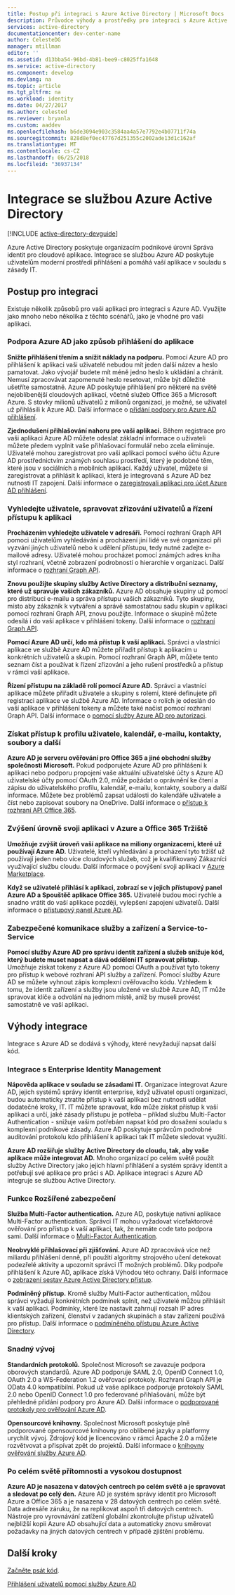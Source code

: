 ```yaml
---
title: Postup při integraci s Azure Active Directory | Microsoft Docs
description: Průvodce výhody a prostředky pro integraci s Azure Active Directory.
services: active-directory
documentationcenter: dev-center-name
author: CelesteDG
manager: mtillman
editor: ''
ms.assetid: d13bba54-96bd-4b81-bee9-c8025ffa1648
ms.service: active-directory
ms.component: develop
ms.devlang: na
ms.topic: article
ms.tgt_pltfrm: na
ms.workload: identity
ms.date: 04/27/2017
ms.author: celested
ms.reviewer: bryanla
ms.custom: aaddev
ms.openlocfilehash: b6de3094e903c3584aa4a57e7792e4b07711f74a
ms.sourcegitcommit: 828d8ef0ec47767d251355c2002ade13d1c162af
ms.translationtype: MT
ms.contentlocale: cs-CZ
ms.lasthandoff: 06/25/2018
ms.locfileid: "36937134"
---
```

# <a name="integrating-with-azure-active-directory"></a>Integrace se službou Azure Active Directory
[!INCLUDE [active-directory-devguide](../../../includes/active-directory-devguide.md)]

Azure Active Directory poskytuje organizacím podnikové úrovni Správa identit pro cloudové aplikace. Integrace se službou Azure AD poskytuje uživatelům moderní prostředí přihlášení a pomáhá vaší aplikace v souladu s zásady IT.

## <a name="how-to-integrate"></a>Postup pro integraci
Existuje několik způsobů pro vaši aplikaci pro integraci s Azure AD. Využijte jako mnoho nebo několika z těchto scénářů, jako je vhodné pro vaši aplikaci.

### <a name="support-azure-ad-as-a-way-to-sign-in-to-your-application"></a>Podpora Azure AD jako způsob přihlášení do aplikace
**Snižte přihlášení třením a snížit náklady na podporu.** Pomocí Azure AD pro přihlášení k aplikaci vaši uživatelé nebudou mít jeden další název a heslo pamatovat. Jako vývojář budete mít méně jedno heslo k ukládání a chránit. Nemusí zpracovávat zapomenuté heslo resetovat, může být důležité ušetříte samostatně. Azure AD poskytuje přihlášení pro některé na světě nejoblíbenější cloudových aplikací, včetně služeb Office 365 a Microsoft Azure. S stovky milionů uživatelů z milionů organizací, je možné, se uživatel už přihlásili k Azure AD. Další informace o [přidání podpory pro Azure AD přihlášení](active-directory-authentication-scenarios.md).

**Zjednodušení přihlašování nahoru pro vaši aplikaci.**  Během registrace pro vaši aplikaci Azure AD můžete odeslat základní informace o uživateli můžete předem vyplnit vaše přihlašovací formulář nebo zcela eliminuje. Uživatelé mohou zaregistrovat pro vaši aplikaci pomocí svého účtu Azure AD prostřednictvím známých souhlasu prostředí, který je podobné těm, které jsou v sociálních a mobilních aplikací. Každý uživatel, můžete si zaregistrovat a přihlásit k aplikaci, která je integrovaná s Azure AD bez nutnosti IT zapojení. Další informace o [zaregistrovali aplikaci pro účet Azure AD přihlášení](../../app-service/app-service-mobile-how-to-configure-active-directory-authentication.md).

### <a name="browse-for-users-manage-user-provisioning-and-control-access-to-your-application"></a>Vyhledejte uživatele, spravovat zřizování uživatelů a řízení přístupu k aplikaci
**Procházením vyhledejte uživatele v adresáři.**  Pomocí rozhraní Graph API pomoci uživatelům vyhledávání a procházení jiní lidé ve své organizaci při vyzvání jiných uživatelů nebo k udělení přístupu, tedy nutné zadejte e-mailové adresy. Uživatelé mohou procházet pomocí známých adres kniha styl rozhraní, včetně zobrazení podrobností o hierarchie v organizaci. Další informace o [rozhraní Graph API](active-directory-graph-api.md).

**Znovu použijte skupiny služby Active Directory a distribuční seznamy, které už spravuje vašich zákazníků.**  Azure AD obsahuje skupiny už pomocí pro distribuci e-mailu a správa přístupu vašich zákazníků. Tyto skupiny, místo aby zákazník k vytváření a správě samostatnou sadu skupin v aplikaci pomocí rozhraní Graph API, znovu použijte. Informace o skupině můžete odesílá i do vaší aplikace v přihlášení tokeny. Další informace o [rozhraní Graph API](active-directory-graph-api.md).

**Pomocí Azure AD určí, kdo má přístup k vaší aplikaci.**  Správci a vlastníci aplikace ve službě Azure AD můžete přiřadit přístup k aplikacím u konkrétních uživatelů a skupin. Pomocí rozhraní Graph API, můžete tento seznam číst a používat k řízení zřizování a jeho rušení prostředků a přístup v rámci vaší aplikace.

**Řízení přístupu na základě rolí pomocí Azure AD.**  Správci a vlastníci aplikace můžete přiřadit uživatele a skupiny s rolemi, které definujete při registraci aplikace ve službě Azure AD. Informace o rolích je odeslán do vaší aplikace v přihlášení tokeny a můžete také načíst pomocí rozhraní Graph API. Další informace o [pomocí služby Azure AD pro autorizaci](https://cloudblogs.microsoft.com/enterprisemobility/2014/12/18/azure-active-directory-now-with-group-claims-and-application-roles/).

### <a name="get-access-to-users-profile-calendar-email-contacts-files-and-more"></a>Získat přístup k profilu uživatele, kalendář, e-mailu, kontakty, soubory a další
**Azure AD je serveru ověřování pro Office 365 a jiné obchodní služby společnosti Microsoft.**  Pokud podporujete Azure AD pro přihlášení k aplikaci nebo podporu propojení vaše aktuální uživatelské účty s Azure AD uživatelské účty pomocí OAuth 2.0, může požádat o oprávnění ke čtení a zápisu do uživatelského profilu, kalendář, e-mailu, kontakty, soubory a další informace. Můžete bez problémů zapsat události do kalendáře uživatele a číst nebo zapisovat soubory na OneDrive. Další informace o [přístup k rozhraní API Office 365](https://msdn.microsoft.com/office/office365/howto/platform-development-overview).

### <a name="promote-your-application-in-the-azure-and-office-365-marketplaces"></a>Zvýšení úrovně svoji aplikaci v Azure a Office 365 Tržiště
**Umožňuje zvýšit úroveň vaší aplikace na miliony organizacemi, které už používají Azure AD.**  Uživatelé, kteří vyhledávání a procházení tyto tržišť už používají jeden nebo více cloudových služeb, což je kvalifikovaný Zákazníci využívající službu cloudu. Další informace o povýšení svoji aplikaci v [Azure Marketplace](https://azure.microsoft.com/marketplace/partner-program/).

**Když se uživatelé přihlásí k aplikaci, zobrazí se v jejich přístupový panel Azure AD a Spouštěč aplikace Office 365.**  Uživatelé budou moci rychle a snadno vrátit do vaší aplikace později, vylepšení zapojení uživatelů. Další informace o [přístupový panel Azure AD](../active-directory-saas-access-panel-introduction.md).

### <a name="secure-device-to-service-and-service-to-service-communication"></a>Zabezpečené komunikace služby a zařízení a Service-to-Service
**Pomocí služby Azure AD pro správu identit zařízení a služeb snižuje kód, který budete muset napsat a dává oddělení IT spravovat přístup.**  Umožňuje získat tokeny z Azure AD pomocí OAuth a používat tyto tokeny pro přístup k webové rozhraní API služby a zařízení. Pomocí služby Azure AD se můžete vyhnout zápis komplexní ověřovacího kódu. Vzhledem k tomu, že identit zařízení a služby jsou uložené ve službě Azure AD, IT může spravovat klíče a odvolání na jednom místě, aniž by museli provést samostatně ve vaší aplikaci.

## <a name="benefits-of-integration"></a>Výhody integrace
Integrace s Azure AD se dodává s výhody, které nevyžadují napsat další kód.

### <a name="integration-with-enterprise-identity-management"></a>Integrace s Enterprise Identity Management
**Nápověda aplikace v souladu se zásadami IT.**  Organizace integrovat Azure AD, jejich systémů správy identit enterprise, když uživatel opustí organizaci, budou automaticky ztratíte přístup k vaší aplikaci bez nutnosti udělat dodatečné kroky, IT. IT můžete spravovat, kdo může získat přístup k vaší aplikaci a určí, jaké zásady přístupu je potřeba – příklad službu Multi-Factor Authentication - snižuje vašim potřebám napsat kód pro dosažení souladu s komplexní podnikové zásady. Azure AD poskytuje správcům podrobné auditování protokolu kdo přihlášení k aplikaci tak IT můžete sledovat využití.

**Azure AD rozšiřuje služby Active Directory do cloudu, tak, aby vaše aplikace může integrovat AD.**  Mnoho organizací po celém světě použít služby Active Directory jako jejich hlavní přihlášení a systém správy identit a potřebují své aplikace pro práci s AD. Aplikace integraci s Azure AD integruje se službou Active Directory.

### <a name="advanced-security-features"></a>Funkce Rozšířené zabezpečení
**Služba Multi-Factor authentication.**  Azure AD, poskytuje nativní aplikace Multi-Factor authentication. Správci IT mohou vyžadovat vícefaktorové ověřování pro přístup k vaší aplikaci, tak, že nemáte code tato podpora sami. Další informace o [Multi-Factor Authentication](https://azure.microsoft.com/documentation/services/multi-factor-authentication/).

**Neobvyklé přihlašovací při zjišťování.**  Azure AD zpracovává více než miliardu přihlášení denně, při použití algoritmy strojového učení detekovat podezřelé aktivity a upozornit správci IT možných problémů. Díky podpoře přihlášení k Azure AD, aplikace získá Výhodou této ochrany. Další informace o [zobrazení sestav Azure Active Directory přístup](../active-directory-view-access-usage-reports.md).

**Podmíněný přístup.**  Kromě služby Multi-Factor authentication, můžou správci vyžadují konkrétních podmínek splnit, než uživatelé můžou přihlásit k vaší aplikaci. Podmínky, které lze nastavit zahrnují rozsah IP adres klientských zařízení, členství v zadaných skupinách a stav zařízení používá pro přístup. Další informace o [podmíněného přístupu Azure Active Directory](../active-directory-conditional-access-azure-portal.md).

### <a name="easy-development"></a>Snadný vývoj
**Standardních protokolů.**  Společnost Microsoft se zavazuje podpora oborových standardů. Azure AD podporuje SAML 2.0, OpenID Connect 1.0, OAuth 2.0 a WS-Federation 1.2 ověřovací protokoly. Rozhraní Graph API je OData 4.0 kompatibilní. Pokud už vaše aplikace podporuje protokoly SAML 2.0 nebo OpenID Connect 1.0 pro federované přihlašování, může být přehledné přidání podpory pro Azure AD. Další informace o [podporované protokoly pro ověřování Azure AD](active-directory-authentication-protocols.md).

**Opensourcové knihovny.**  Společnost Microsoft poskytuje plně podporované opensourcové knihovny pro oblíbené jazyky a platformy urychlit vývoj. Zdrojový kód je licencováno v rámci Apache 2.0 a můžete rozvětvovat a přispívat zpět do projektů. Další informace o [knihovny ověřování služby Azure AD](active-directory-authentication-libraries.md).

### <a name="worldwide-presence-and-high-availability"></a>Po celém světě přítomnosti a vysokou dostupnost
**Azure AD je nasazena v datových centrech po celém světě a je spravovat a sledovat po celý den.**  Azure AD je systém správy identit pro Microsoft Azure a Office 365 a je nasazena v 28 datových centrech po celém světě. Data adresáře záruku, že na replikovat aspoň tři datových centrech. Nástroje pro vyrovnávání zatížení globální zkontrolujte přístup uživatelů nejbližší kopii Azure AD obsahující data a automaticky znovu směrovat požadavky na jiných datových centrech v případě zjištění problému.

## <a name="next-steps"></a>Další kroky
[Začněte psát kód](active-directory-developers-guide.md#get-started).

[Přihlášení uživatelů pomocí služby Azure AD](active-directory-authentication-scenarios.md)

